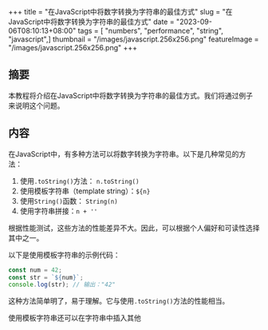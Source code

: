+++
title = "在JavaScript中将数字转换为字符串的最佳方式"
slug = "在JavaScript中将数字转换为字符串的最佳方式"
date = "2023-09-06T08:10:13+08:00"
tags = [ "numbers", "performance", "string", "javascript",]
thumbnail = "/images/javascript.256x256.png"
featureImage = "/images/javascript.256x256.png"
+++


## 摘要

本教程将介绍在JavaScript中将数字转换为字符串的最佳方式。我们将通过例子来说明这个问题。

## 内容

在JavaScript中，有多种方法可以将数字转换为字符串。以下是几种常见的方法：

1. 使用`.toString()`方法： `n.toString()`
2. 使用模板字符串（template string）：```${n}```
3. 使用`String()`函数： `String(n)`
4. 使用字符串拼接：`n + ''`

根据性能测试，这些方法的性能差异不大。因此，可以根据个人偏好和可读性选择其中之一。

以下是使用模板字符串的示例代码：

```javascript
const num = 42;
const str = `${num}`;
console.log(str); // 输出："42"
```

这种方法简单明了，易于理解。它与使用`.toString()`方法的性能相当。

使用模板字符串还可以在字符串中插入其他


